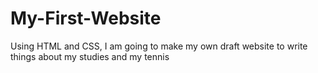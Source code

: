 # My-First-Website
Using HTML and CSS, I am going to make my own draft website to write things about my studies and my tennis
